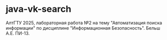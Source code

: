 # java-vk-search
АлтГТУ 2025, лабораторная работа №2 на тему "Автоматизация поиска информации" по дисциплине "Информационная Безопасность". Бельш А.Е. ПИ-13.
